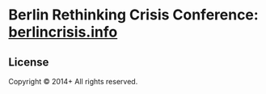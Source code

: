 # Berlin Rethinking Crisis Conference: [berlincrisis.info](http://berlincrisis.info)

## License
Copyright &copy; 2014+ All rights reserved.

